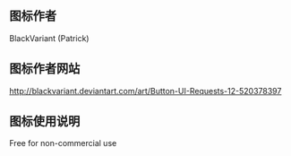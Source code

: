 ## 图标作者
BlackVariant (Patrick)

## 图标作者网站
http://blackvariant.deviantart.com/art/Button-UI-Requests-12-520378397

## 图标使用说明
Free for non-commercial use